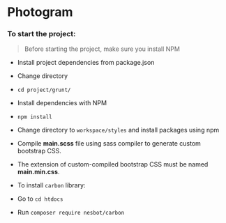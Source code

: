 # Photogram

### To start the project:


> Before starting the project, make sure you install NPM

- Install project dependencies from package.json

- Change directory

- `cd project/grunt/`

- Install dependencies with NPM

- `npm install`

- Change directory to `workspace/styles` and install packages using npm

- Compile **main.scss** file using sass compiler to generate custom bootstrap CSS. 

- The extension of custom-compiled bootstrap CSS must be named **main.min.css**.

- To install `carbon` library:

- Go to `cd htdocs`

- Run `composer require nesbot/carbon`